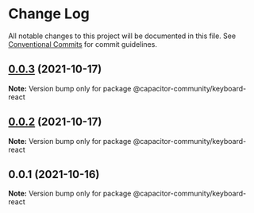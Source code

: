 # Change Log

All notable changes to this project will be documented in this file.
See [Conventional Commits](https://conventionalcommits.org) for commit guidelines.

## [0.0.3](https://github.com/capacitor-community/react-hooks/compare/@capacitor-community/keyboard-react@0.0.2...@capacitor-community/keyboard-react@0.0.3) (2021-10-17)

**Note:** Version bump only for package @capacitor-community/keyboard-react





## [0.0.2](https://github.com/capacitor-community/react-hooks/compare/@capacitor-community/keyboard-react@0.0.1...@capacitor-community/keyboard-react@0.0.2) (2021-10-17)

**Note:** Version bump only for package @capacitor-community/keyboard-react





## 0.0.1 (2021-10-16)

**Note:** Version bump only for package @capacitor-community/keyboard-react
